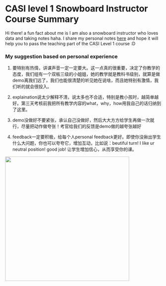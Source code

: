 # CASI level 1 Snowboard Instructor Course Summary
Hi there! a fun fact about me is I am also a snowboard instructor who loves data and taking notes haha. I share my personal notes [here](https://github.com/wluo0802/CASI-level-1-Snowboard-Instructor-Course-Summary/blob/main/Summary.md) and hope it will help you to pass the teaching part of the CASI Level 1 course :D

### My suggestion based on personal experience
1. 要特别有热情，讲课声音一定一定要大。这一点真的很重要，决定了你教学的态度，我们组有一个双板三级的小姐姐，她的教学就是教科书级别，就算是做demo离我们远了，我们也能很清楚的听见她在说啥，而且她特别有激情，我们听的就会很投入。
	
2. explaination说太少解释不清，说太多也不合适，特别是教小孩时，越简单越好。第三天考核前我把所有教学内容的what，why，how用我自己的话归纳到了这里。
	
3. demo没做好不要紧张，承认自己没做好，然后大大方方给学生再做一次就行，尽量把动作做夸张！考官给我们的反馈是demo做的越夸张越好
	
4. feedback一定要积极，给每个人personal feedback更好。即使你没揪出学生什么大问题，你也可以夸夸它，增加互动，比如说：beutiful turn! I like ur neutral position! good job! 让学生增加信心，从而享受你的课。
   
<img src="https://github.com/wluo0802/CASI-level-1-Snowboard-Instructor-Course-Summary/assets/100984513/2c3007d8-fb65-4682-8573-8edd65b62e20" width="400">


